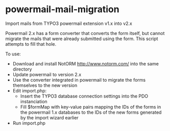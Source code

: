 powermail-mail-migration
========================

Import mails from TYPO3 powermail extension v1.x into v2.x

Powermail 2.x has a form converter that converts the form itself, but cannot migrate the mails that were already submitted using the form. This script attempts to fill that hole.

To use:
* Download and install NotORM http://www.notorm.com/ into the same directory
* Update powermail to version 2.x
* Use the converter integrated in powermail to migrate the forms themselves to the new version
* Edit import.php:
  * Insert the TYPO3 database connection settings into the PDO instanciation
  * Fill $formMap with key-value pairs mapping the IDs of the forms in the powermail 1.x databases to the IDs of the new forms generated by the import wizard earlier
* Run import.php
